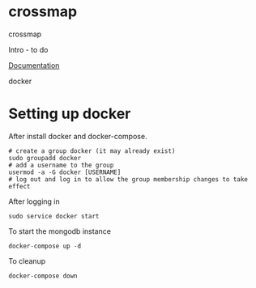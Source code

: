 # crossmap

crossmap


Intro - to do

[Documentation](docs/README.md)



docker

# Setting up docker

After install docker and docker-compose.

```
# create a group docker (it may already exist)
sudo groupadd docker
# add a username to the group
usermod -a -G docker [USERNAME]
# log out and log in to allow the group membership changes to take effect
```

After logging in

```
sudo service docker start
```

To start the mongodb instance

```
docker-compose up -d
```

To cleanup

```
docker-compose down
```





